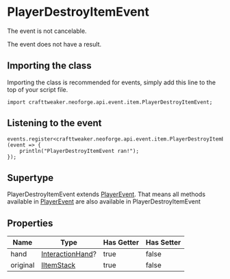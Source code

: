 # PlayerDestroyItemEvent

The event is not cancelable.

The event does not have a result.

## Importing the class

Importing the class is recommended for events, simply add this line to the top of your script file.
```zenscript
import crafttweaker.neoforge.api.event.item.PlayerDestroyItemEvent;
```


## Listening to the event

```zenscript
events.register<crafttweaker.neoforge.api.event.item.PlayerDestroyItemEvent>(event => {
    println("PlayerDestroyItemEvent ran!");
});
```


## Supertype

PlayerDestroyItemEvent extends [PlayerEvent](/neoforge/api/event/entity/player/PlayerEvent). That means all methods available in [PlayerEvent](/neoforge/api/event/entity/player/PlayerEvent) are also available in PlayerDestroyItemEvent

## Properties

|   Name   |                         Type                          | Has Getter | Has Setter |
|----------|-------------------------------------------------------|------------|------------|
| hand     | [InteractionHand](/vanilla/api/util/InteractionHand)? | true       | false      |
| original | [IItemStack](/vanilla/api/item/IItemStack)            | true       | false      |

